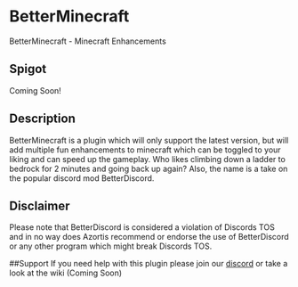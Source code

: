# BetterMinecraft
BetterMinecraft - Minecraft Enhancements

## Spigot
Coming Soon!

## Description
BetterMinecraft is a plugin which will only support the latest version, but will add multiple fun enhancements to minecraft which can be toggled to your liking and can speed up the gameplay. Who likes climbing down a ladder to bedrock for 2 minutes and going back up again? Also, the name is a take on the popular discord mod BetterDiscord. 

## Disclaimer
Please note that BetterDiscord is considered a violation of Discords TOS and in no way does Azortis recommend or endorse the use of BetterDiscord or any other program which might break Discords TOS.

##Support
If you need help with this plugin please join our [discord](https://discord.gg/4vXUrS7) or take a look at the wiki (Coming Soon)
